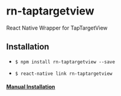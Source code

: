 # rn-taptargetview
React Native Wrapper for TapTargetView


## Installation

- `$ npm install rn-taptargetview --save`

- `$ react-native link rn-taptargetview`

#### [Manual Installation](./Installation.md)
